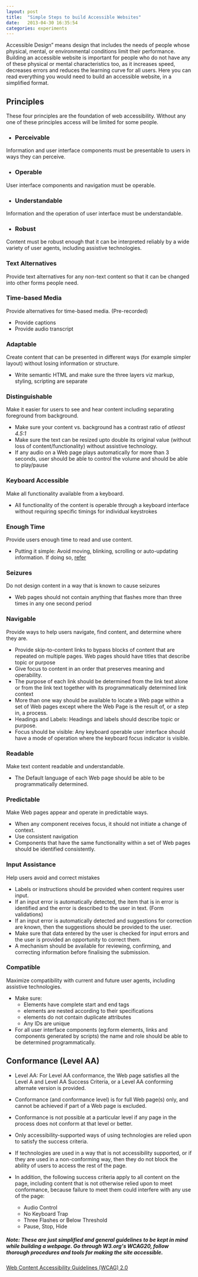 ```yaml
---
layout: post
title:  "Simple Steps to build Accessible Websites"
date:   2013-04-30 16:35:54
categories: experiments
---
```


Accessible Design” means design that includes the needs of people whose physical, mental, or environmental conditions limit their performance. Building an accessible website is important for people who do not have any of these physical or mental characteristics too, as it increases speed, decreases errors and reduces the learning curve for all users. Here you can read everything you would need to build an accessible website, in a simplified format.

## Principles

These four principles are the foundation of web accessibility. Without any one of these principles access will be limited for some people.

* ### Perceivable
Information and user interface components must be presentable to users in ways they can perceive.

* ### Operable
User interface components and navigation must be operable.

* ###  Understandable
Information and the operation of user interface must be understandable.

* ### Robust
Content must be robust enough that it can be interpreted reliably by a wide variety of user agents, including assistive technologies.


### Text Alternatives

Provide text alternatives for any non-text content so that it can be changed into other forms people need.

### Time-based Media

Provide alternatives for time-based media. (Pre-recorded)

  * Provide captions
  * Provide audio transcript

### Adaptable

Create content that can be presented in different ways (for example simpler layout) without losing information or structure.

* Write semantic HTML and make sure the three layers viz markup, styling, scripting are separate

### Distinguishable

Make it easier for users to see and hear content including separating foreground from background.

* Make sure your content vs. background has a contrast ratio of *atleast 4.5:1*
* Make sure the text can be resized upto double its original value (without loss of content/functionality) without assistive technology.
* If any audio on a Web page plays automatically for more than 3 seconds, user should be able to control the volume and should be able to play/pause

### Keyboard Accessible

Make all functionality available from a keyboard.

* All functionality of the content is operable through a keyboard interface without requiring specific timings for individual keystrokes

### Enough Time

Provide users enough time to read and use content.

* Putting it simple: Avoid moving, blinking, scrolling or auto-updating information. If doing so, [refer](http://www.w3.org/TR/UNDERSTANDING-WCAG20/time-limits.html)

### Seizures

Do not design content in a way that is known to cause seizures

* Web pages should not contain anything that flashes more than three times in any one second period

### Navigable

 Provide ways to help users navigate, find content, and determine where they are.

* Provide skip-to-content links to bypass blocks of content that are repeated on multiple pages.
Web pages should have titles that describe topic or purpose
* Give  focus to content in an order that preserves meaning and operability.
* The purpose of each link should be determined from the link text alone or from the link text together with its programmatically determined link context
* More than one way should be available to locate a Web page within a set of Web pages except where the Web Page is the result of, or a step in, a process.
* Headings and Labels: Headings and labels should describe topic or purpose.
* Focus should be visible: Any keyboard operable user interface should have a mode of operation where the keyboard focus indicator is visible.

### Readable

Make text content readable and understandable.

* The Default language of each Web page should be able to be programmatically determined.

### Predictable

Make Web pages appear and operate in predictable ways.

* When any component receives focus, it should not initiate a change of context.
* Use consistent navigation
* Components that have the same functionality within a set of Web pages should be identified consistently.

### Input Assistance
Help users avoid and correct mistakes

* Labels or instructions should be provided when content requires user input.
* If an input error is automatically detected, the item that is in error is identified and the error is described to the user in text. (Form validations)
* If an input error is automatically detected and suggestions for correction are known, then the suggestions should be provided to the user.
* Make sure that data entered by the user is checked for input errors and the user is provided an opportunity to correct them.
* A mechanism should be available for reviewing, confirming, and correcting information before finalising the submission.

### Compatible

Maximize compatibility with current and future user agents, including assistive technologies.

* Make sure:
    + Elements have complete start and end tags
    + elements are nested according to their specifications
    + elements do not contain duplicate attributes
    + Any IDs are unique
* For all user interface components (eg:form elements, links and components generated by scripts) the name and role should be able to be determined programmatically.


## Conformance (Level AA)

* Level AA: For Level AA conformance, the Web page satisfies all the Level A and Level AA Success Criteria, or a Level AA conforming alternate version is provided.

* Conformance (and conformance level) is for full Web page(s) only, and cannot be achieved if part of a Web page is excluded.

* Conformance is not possible at a particular level if any page in the process does not conform at that level or better.

* Only accessibility-supported ways of using technologies are relied upon to satisfy the success criteria.

* If technologies are used in a way that is not accessibility supported, or if they are used in a non-conforming way, then they do not block the ability of users to access the rest of the page.

* In addition, the following success criteria apply to all content on the page, including content that is not otherwise relied upon to meet conformance, because failure to meet them could interfere with any use of the page:

    + Audio Control
    + No Keyboard Trap
    + Three Flashes or Below Threshold
    + Pause, Stop, Hide

##### Note: These are just simplified and general guidelines to be kept in mind while building a webpage. Go through W3.org's WCAG20, follow *thorough* procedures and tools for making the site accessible.

[Web Content Accessibility Guidelines (WCAG) 2.0](http://www.w3.org/TR/WCAG20/)
